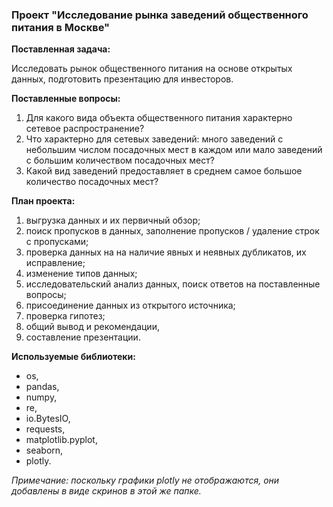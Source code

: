 ### Проект "Исследование рынка заведений общественного питания в Москве"

**Поставленная задача:**

Исследовать рынок общественного питания на основе открытых данных, подготовить презентацию для инвесторов.

**Поставленные вопросы:**
1. Для какого вида объекта общественного питания характерно сетевое распространение?
2. Что характерно для сетевых заведений: много заведений с небольшим числом посадочных мест в каждом или мало заведений с большим количеством посадочных мест?
3. Какой вид заведений предоставляет в среднем самое большое количество посадочных мест?

**План проекта:**
1. выгрузка данных и их первичный обзор;
2. поиск пропусков в данных, заполнение пропусков / удаление строк с пропусками;
3. проверка данных на на наличие явных и неявных дубликатов, их исправление; 
4. изменение типов данных;
5. исследовательский анализ данных, поиск ответов на поставленные вопросы;
7. присоединение данных из открытого источника;
8. проверка гипотез;
9. общий вывод и рекомендации,
10. составление презентации.

**Используемые библиотеки:**
* os,
* pandas,
* numpy,
* re,
* io.BytesIO,
* requests,
* matplotlib.pyplot,
* seaborn,
* plotly.

*Примечание: поскольку графики plotly не отображаются, они добавлены в виде скринов в этой же папке.*
